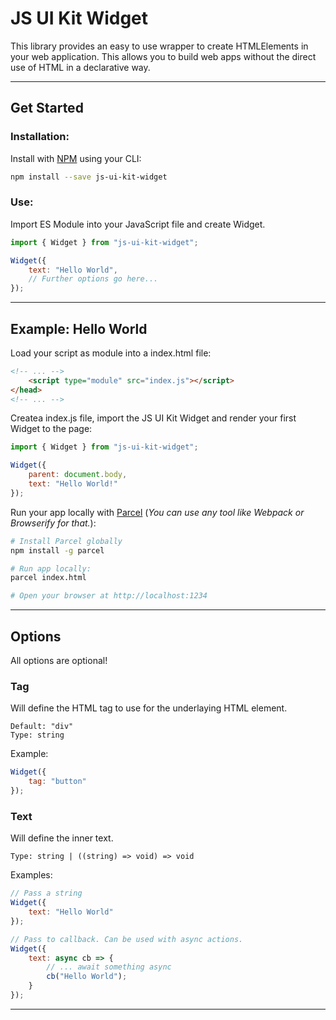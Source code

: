 # JS UI Kit Widget

This library provides an easy to use wrapper to create HTMLElements in your web application. This allows you to build web apps without the direct use of HTML in a declarative way.
<hr />

## Get Started

### Installation:

Install with [NPM](https://nodejs.dev/en/) using your CLI:
```bash
npm install --save js-ui-kit-widget
```

### Use:
Import ES Module into your JavaScript file and create Widget.
```javascript
import { Widget } from "js-ui-kit-widget";

Widget({
    text: "Hello World",
    // Further options go here...
});
```
<hr />

## Example: Hello World
Load your script as module into a index.html file:
```html
<!-- ... -->
    <script type="module" src="index.js"></script>
</head>
<!-- ... -->
```

Createa index.js file, import the JS UI Kit Widget and render your first Widget to the page:
```javascript
import { Widget } from "js-ui-kit-widget";

Widget({
    parent: document.body,
    text: "Hello World!" 
});
```

Run your app locally with [Parcel](https://parceljs.org) (*You can use any tool like Webpack or Browserify for that.*):
```bash
# Install Parcel globally
npm install -g parcel

# Run app locally:
parcel index.html

# Open your browser at http://localhost:1234
```
<hr />

## Options
All options are optional!

### Tag
Will define the HTML tag to use for the underlaying HTML element. 
```
Default: "div"
Type: string
```
Example:
```javascript
Widget({
    tag: "button"
});
```

### Text
Will define the inner text. 
```
Type: string | ((string) => void) => void
```
Examples:
```javascript
// Pass a string
Widget({
    text: "Hello World"
});

// Pass to callback. Can be used with async actions.
Widget({
    text: async cb => {
        // ... await something async
        cb("Hello World");
    }
});
```
<hr />
